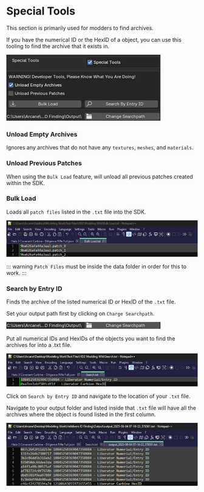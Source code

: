 # Special Tools

This section is primarily used for modders to find archives.

If you have the numerical ID or the HexID of a object, you can use this tooling to find the archive that it exists in.

![special-tools-preview](../public/images/sdk-settings/special-tools.png)

### Unload Empty Archives

Ignores any archives that do not have any `textures`, `meshes`, and `materials`.

### Unload Previous Patches

When using the `Bulk Load` feature, will unload all previous patches created within the SDK.

### Bulk Load

Loads all `patch files` listed in the `.txt` file into the SDK.

![bulk-load-preview](../public/images/sdk-settings/bulk-load.png)

::: warning
`Patch Files` must be inside the data folder in order for this to work.
:::

### Search by Entry ID

Finds the archive of the listed numerical ID or HexID of the `.txt` file.

Set your output path first by clicking on `Charge Searchpath`. 

![search-by-entry-id-preview](../public/images/sdk-settings/search-by-entry-id.png)

Put all numerical IDs and HexIDs of the objects you want to find the archives for into a .txt file.

![search-by-entry-id2-preview](../public/images/sdk-settings/search-by-entry-id2.png)

Click on `Search by Entry ID` and navigate to the location of your `.txt` file.

Navigate to your output folder and listed inside that `.txt` file will have all the archives where the object is found listed in the first column.

![search-by-entry-id3-preview](../public/images/sdk-settings/search-by-entry-id3.png)
